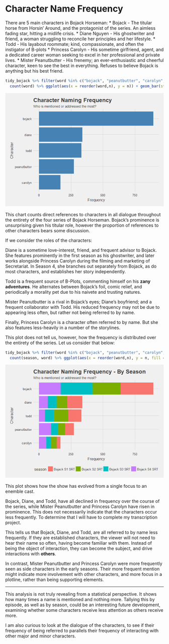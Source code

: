 
# Character Name Frequency

There are 5 main characters in Bojack Horseman: \* Bojack - The titular
horse from Horsin’ Around, and the protagonist of the series. An aimless
fading star, hitting a midlife crisis. \* Diane Nguyen - His ghostwriter
and friend, a woman struggling to reconcile her principles and her
lifestyle. \* Todd - His layabout roommate; kind, compassionate, and
often the instigator of B-plots \* Princess Carolyn - His sometime
girlfriend, agent, and a dedicated career woman seeking to excel in her
professional and private lives. \* Mister Peanutbutter - His frenemy; an
ever-enthusiastic and cheerful character, keen to see the best in
everything. Refuses to believe Bojack is anything but his best
friend.

``` r
tidy_bojack %>% filter(word %in% c("bojack", "peanutbutter", "carolyn", "diane", "todd")) %>% mutate(word = as.factor(word)) %>%
  count(word) %>% ggplot(aes(x = reorder(word,n), y = n)) + geom_bar(stat = "identity", fill = "steelblue") + coord_flip() + xlab("Character") + ylab("Frequency") + ggtitle("Character Naming Frequency", "Who is mentioned or addressed the most?")
```

![](CharacterFreq_files/figure-gfm/Character%20Name%20Frequency%20Plot-1.png)<!-- -->

This chart counts direct references to characters in all dialogue
throughout the entirety of the four series of Bojack Horseman. Bojack’s
prominence is unsurprising given his titular role, however the
proportion of references to other characters bears some discussion.

If we consider the roles of the characters:

Diane is a sometime love-interest, friend, and frequent advisor to
Bojack. She features prominently in the first season as his ghostwriter,
and later works alongside Princess Carolyn during the filming and
marketing of Secretariat. In Season 4, she branches out separately from
Bojack, as do most characters, and establishes her story independently.

Todd is a frequent source of B-Plots, commenting himself on his **zany
adventures**. He alternates between Bojack’s foil, comic relief, and
periodically a morality pet due to his naivete and trusting natures.

Mister Peanutbutter is a rival in Bojack’s eyes; Diane’s boyfriend; and
a frequent collaborator with Todd. His reduced frequency may not be due
to appearing less often, but rather not being referred to by name.

Finally, Princess Carolyn is a character often referred to by name. But
she also features less-heavily in a number of the storylines.

This plot does not tell us, however, how the frequency is distributed
over the entirety of the series. Let us consider that
below:

``` r
tidy_bojack %>% filter(word %in% c("bojack", "peanutbutter", "carolyn", "diane", "todd")) %>% mutate(word = as.factor(word)) %>%
  count(season, word) %>% ggplot(aes(x = reorder(word,n), y = n, fill = season)) + geom_bar(stat = "identity") + coord_flip() + xlab("Character") + ylab("Frequency") + ggtitle("Character Naming Frequency - By Season", "Who is mentioned or addressed the most?")
```

![](CharacterFreq_files/figure-gfm/Character%20Name%20Frequency%20Plot%20Divded%20By%20Season-1.png)<!-- -->

This plot shows how the show has evolved from a single focus to an
enemble cast.

Bojack, Diane, and Todd, have all declined in frequency over the course
of the series, while Mister Peanutbutter and Princess Carolyn have risen
in prominence. This does not necessarily indicate that the characters
occur less frequently. To determine that I will have to complete my
transcription project.

This tells us that Bojack, Diane, and Todd, are all referred to by name
less frequently. If they are established characters, the viewer will not
need to hear their name so often, having become familiar with them.
Instead of being the object of interaction, they can become the subject,
and drive interactions with **others**.

In contrast, Mister Peanutbutter and Princess Carolyn were more
frequently seen as side characters in the early seasons. Their more
frequent mention might indicate more involvement with other characters,
and more focus in a plotline, rather than being supporting elements.

-----

This analysis is not truly revealing from a statistical perspective. It
shows how many times a name is mentioned and nothing more. Tallying this
by episode, as well as by season, could be an interesting future
development, examining whether some characters receive less attention as
others receive more.

I am also curious to look at the dialogue of the characters, to see if
their frequency of being referred to parallels their frequency of
interacting with other major and minor characters.
